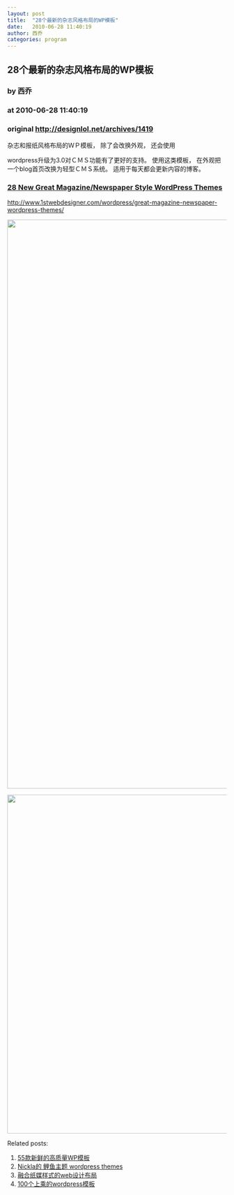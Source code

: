 ```yaml
---
layout: post
title:  "28个最新的杂志风格布局的WP模板"
date:   2010-06-28 11:40:19
author: 西乔
categories: program
---
```


## 28个最新的杂志风格布局的WP模板
### by 西乔
### at 2010-06-28 11:40:19
### original <http://designlol.net/archives/1419>

<p>杂志和报纸风格布局的ＷＰ模板， 除了会改换外观， 还会使用</p>
<p>wordpress升级为3.0对ＣＭＳ功能有了更好的支持。 使用这类模板， 在外观把一个blog首页改换为轻型ＣＭＳ系统。 适用于每天都会更新内容的博客。</p>
<h3><a href="http://www.1stwebdesigner.com/wordpress/great-magazine-newspaper-wordpress-themes/">28   New Great Magazine/Newspaper Style WordPress Themes<br>
</a></h3>
<p><a href="http://www.1stwebdesigner.com/wordpress/great-magazine-newspaper-wordpress-themes/">http://www.1stwebdesigner.com/wordpress/great-magazine-newspaper-wordpress-themes/</a></p>
<p><a><img title="Great-Magazine-Newspaper-Style-WordPress-Themes-Transcript-theme" src="http://designlol.net/wp-content/uploads/2010/06/Magazine_theme_01.jpg" alt="" width="570" height="1305"></a></p>
<p><a><img title="Great-Magazine-Newspaper-Style-WordPress-Themes-SportstateTheme" src="http://designlol.net/wp-content/uploads/2010/06/Magazine_theme_02.jpg" alt="" width="570" height="777"></a></p>


<p>Related posts:<ol><li><a href="http://designlol.net/archives/1171" rel="bookmark" title="Permanent Link: 55款新鲜的高质量WP模板">55款新鲜的高质量WP模板</a></li>
<li><a href="http://designlol.net/archives/910" rel="bookmark" title="Permanent Link: Nickla的 鲤鱼主题 wordpress themes">Nickla的 鲤鱼主题 wordpress themes</a></li>
<li><a href="http://designlol.net/archives/850" rel="bookmark" title="Permanent Link: 融合纸媒样式的web设计布局">融合纸媒样式的web设计布局</a></li>
<li><a href="http://designlol.net/archives/805" rel="bookmark" title="Permanent Link: 100个上乘的wordpress模板">100个上乘的wordpress模板</a></li>
</ol></p>